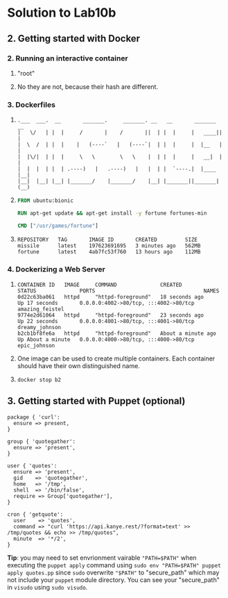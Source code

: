 # Solution to Lab10b

## 2. Getting started with Docker

### 2. Running an interactive container

1. "root"

2. No they are not, because their hash are different.

### 3. Dockerfiles

1. ```
   .___  ___.  __       _______.     _______. __   __       _______  __  
   |   \/   | |  |     /       |    /       ||  | |  |     |   ____||  | 
   |  \  /  | |  |    |   (----`   |   (----`|  | |  |     |  |__   |  | 
   |  |\/|  | |  |     \   \        \   \    |  | |  |     |   __|  |  | 
   |  |  |  | |  | .----)   |   .----)   |   |  | |  `----.|  |____ |__| 
   |__|  |__| |__| |_______/    |_______/    |__| |_______||_______|(__) 
   ```

2. ```dockerfile
   FROM ubuntu:bionic
   
   RUN apt-get update && apt-get install -y fortune fortunes-min
   
   CMD ["/usr/games/fortune"]
   ```

3. ```
   REPOSITORY   TAG       IMAGE ID       CREATED         SIZE
   missile      latest    197623691695   3 minutes ago   562MB
   fortune      latest    4ab7fc53f760   13 hours ago    112MB
   ```

### 4. Dockerizing a Web Server

1. ```
   CONTAINER ID   IMAGE     COMMAND              CREATED              STATUS              PORTS                                   NAMES
   0d22c63ba061   httpd     "httpd-foreground"   18 seconds ago       Up 17 seconds       0.0.0.0:4002->80/tcp, :::4002->80/tcp   amazing_feistel
   9774e2d61064   httpd     "httpd-foreground"   23 seconds ago       Up 22 seconds       0.0.0.0:4001->80/tcp, :::4001->80/tcp   dreamy_johnson
   b2cb1bf8fe6a   httpd     "httpd-foreground"   About a minute ago   Up About a minute   0.0.0.0:4000->80/tcp, :::4000->80/tcp   epic_johnson
   ```

2. One image can be used to create multiple containers. Each container should have their own distinguished name.

3. `docker stop b2`

## 3. Getting started with Puppet (optional)

```
package { 'curl':
  ensure => present,
}

group { 'quotegather':
  ensure => 'present',
}

user { 'quotes':
  ensure => 'present',
  gid    => 'quotegather',
  home   => '/tmp',
  shell  => '/bin/false',
  require => Group['quotegather'],
}

cron { 'getquote':
  user    => 'quotes',
  command => "curl 'https://api.kanye.rest/?format=text' >> /tmp/quotes && echo >> /tmp/quotes",
  minute  => '*/2',
}
```

**Tip**: you may need to set envrionment vairable `"PATH=$PATH"` when executing the `puppet apply` command using `sudo env "PATH=$PATH" puppet apply quotes.pp` since `sudo` overwrite `"$PATH"` to "secure_path" which may not include your `puppet` module directory. You can see your "secure_path" in `visudo` using `sudo visudo`.
